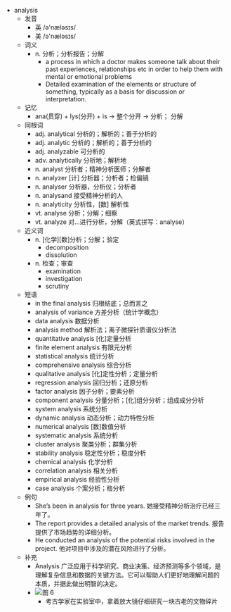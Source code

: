 - analysis
  - 发音
    - 英 /ə'næləsɪs/
    - 美 /ə'næləsɪs/
  - 词义
    - n. 分析；分析报告；分解
      - a process in which a doctor makes someone talk about their past experiences, relationships etc in order to help them with mental or emotional problems
      - Detailed examination of the elements or structure of something, typically as a basis for discussion or interpretation.
  - 记忆
    - ana(贯穿) + lys(分开) + is → 整个分开 → 分析； 分解
  - 同根词
    - adj. analytical 分析的；解析的；善于分析的
    - adj. analytic 分析的；解析的；善于分析的
    - adj. analyzable 可分析的
    - adv. analytically 分析地；解析地
    - n. analyst 分析者；精神分析医师；分解者
    - n. analyzer [计] 分析器；分析者；检偏镜
    - n. analyser 分析器，分析仪；分析者
    - n. analysand 接受精神分析的人
    - n. analyticity 分析性，[数] 解析性
    - vt. analyse 分析；分解；细察
    - vt. analyze 对…进行分析，分解（英式拼写：analyse）
  - 近义词
    - n. [化学][数]分析；分解；验定
      - decomposition
      - dissolution
    - n. 检查；审查
      - examination
      - investigation
      - scrutiny
  - 短语
    - in the final analysis 归根结底；总而言之
    - analysis of variance 方差分析（统计学概念）
    - data analysis 数据分析
    - analysis method 解析法；离子微探针质谱仪分析法
    - quantitative analysis [化]定量分析
    - finite element analysis 有限元分析
    - statistical analysis 统计分析
    - comprehensive analysis 综合分析
    - qualitative analysis [化]定性分析；定量分析
    - regression analysis 回归分析；还原分析
    - factor analysis 因子分析；要素分析
    - component analysis 分量分析；[化]组分分析；组成成分分析
    - system analysis 系统分析
    - dynamic analysis 动态分析；动力特性分析
    - numerical analysis [数]数值分析
    - systematic analysis 系统分析
    - cluster analysis 聚类分析；群集分析
    - stability analysis 稳定性分析；稳度分析
    - chemical analysis 化学分析
    - correlation analysis 相关分析
    - empirical analysis 经验性分析
    - case analysis 个案分析；格分析
  - 例句
    - She’s been in analysis for three years. 她接受精神分析治疗已经三年了。
    - The report provides a detailed analysis of the market trends. 报告提供了市场趋势的详细分析。
    - He conducted an analysis of the potential risks involved in the project. 他对项目中涉及的潜在风险进行了分析。
  - 补充
    - Analysis 广泛应用于科学研究、商业决策、经济预测等多个领域，是理解复杂信息和数据的关键方法。它可以帮助人们更好地理解问题的本质，并据此做出明智的决定。
    - ![图 6](https://cdn.jsdelivr.net/gh/Tdahuyou/imgs@main/2025-06-10-05-48-47.png)
      - 考古学家在实验室中，拿着放大镜仔细研究一块古老的文物碎片
